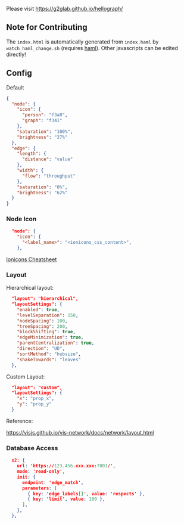 Please visit https://g2glab.github.io/hellograph/

## Note for Contributing

The `index.html` is automatically generated from `index.haml` by `watch_haml_change.sh` (requires [haml](https://github.com/haml/haml)).
Other javascripts can be edited directly!

## Config

Default

```json
{
  "node": {
    "icon": {
      "person": "f3a0",
      "graph": "f341"
    },
    "saturation": "100%",
    "brightness": "37%"
  },
  "edge": {
    "length": {
      "distance": "value"
    },
    "width": {
      "flow": "throughput"
    },
    "saturation": "0%",
    "brightness": "62%"
  }
}
```

### Node Icon

```json
  "node": {
    "icon": {
      "<label_name>": "<ionicons_css_content>",
    },
```

[Ionicons Cheatsheet](https://ionic.io/ionicons/v2/cheatsheet.html)

### Layout

Hierarchical layout:

```json
  "layout": "hierarchical",
  "layoutSettings": {
    "enabled": true,
    "levelSeparation": 150,
    "nodeSpacing": 100,
    "treeSpacing": 200,
    "blockShifting": true,
    "edgeMinimization": true,
    "parentCentralization": true,
    "direction": "UD",
    "sortMethod": "hubsize",
    "shakeTowards": "leaves"
  },
```

Custom Layout:

```json
  "layout": "custom",
  "layoutSettings": {
    "x": "prop_x",
    "y": "prop_y"
  }
```

Reference:

https://visjs.github.io/vis-network/docs/network/layout.html

### Database Access

```json
  x2: {
    url: 'https://123.456.xxx.xxx:7001/',
    mode: 'read-only',
    init: {
      endpoint: 'edge_match',
      parameters: [
        { key: 'edge_labels[]', value: 'respects' },
        { key: 'limit', value: 100 },
      ],
    },
  },
```
